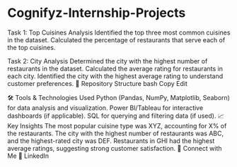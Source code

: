 # Cognifyz-Internship-Projects
 Task 1: Top Cuisines Analysis
Identified the top three most common cuisines in the dataset.
Calculated the percentage of restaurants that serve each of the top cuisines.


Task 2: City Analysis
Determined the city with the highest number of restaurants in the dataset.
Calculated the average rating for restaurants in each city.
Identified the city with the highest average rating to understand customer preferences.
📂 Repository Structure
bash
Copy
Edit

🛠️ Tools & Technologies Used
Python (Pandas, NumPy, Matplotlib, Seaborn) for data analysis and visualization.
Power BI/Tableau for interactive dashboards (if applicable).
SQL for querying and filtering data (if used).
📈 Key Insights
The most popular cuisine type was XYZ, accounting for X% of the restaurants.
The city with the highest number of restaurants was ABC, and the highest-rated city was DEF.
Restaurants in GHI had the highest average ratings, suggesting strong customer satisfaction.
🔗 Connect with Me
🔹 LinkedIn
